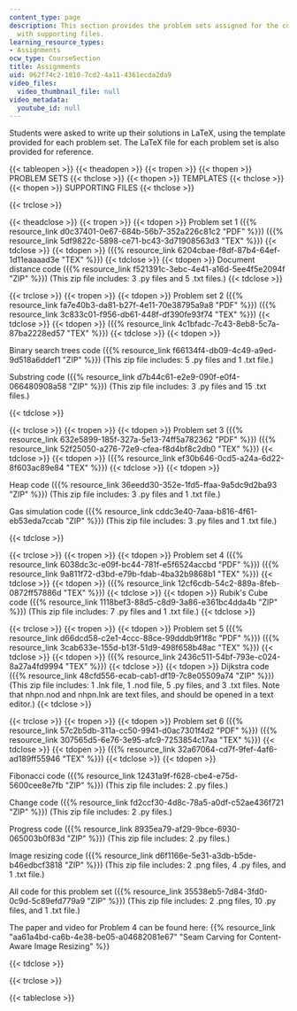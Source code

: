 ```yaml
---
content_type: page
description: This section provides the problem sets assigned for the course along
  with supporting files.
learning_resource_types:
- Assignments
ocw_type: CourseSection
title: Assignments
uid: 962f74c2-1810-7cd2-4a11-4361ecda2da9
video_files:
  video_thumbnail_file: null
video_metadata:
  youtube_id: null
---
```


Students were asked to write up their solutions in LaTeX, using the template provided for each problem set. The LaTeX file for each problem set is also provided for reference.

{{< tableopen >}}
{{< theadopen >}}
{{< tropen >}}
{{< thopen >}}
PROBLEM SETS
{{< thclose >}}
{{< thopen >}}
TEMPLATES
{{< thclose >}}
{{< thopen >}}
SUPPORTING FILES
{{< thclose >}}

{{< trclose >}}

{{< theadclose >}}
{{< tropen >}}
{{< tdopen >}}
Problem set 1 ({{% resource_link d0c37401-0e67-684b-56b7-352a226c81c2 "PDF" %}}) ({{% resource_link 5df9822c-5898-ce71-bc43-3d71908563d3 "TEX" %}})
{{< tdclose >}}
{{< tdopen >}}
({{% resource_link 6204cbae-f8df-87b4-64ef-1d11eaaaad3e "TEX" %}})
{{< tdclose >}}
{{< tdopen >}}
Document distance code ({{% resource_link f521391c-3ebc-4e41-a16d-5ee4f5e2094f "ZIP" %}}) (This zip file includes: 3 .py files and 5 .txt files.)
{{< tdclose >}}

{{< trclose >}}
{{< tropen >}}
{{< tdopen >}}
Problem set 2 ({{% resource_link fa7e40b3-da81-b27f-4e11-70e38795a9a8 "PDF" %}}) ({{% resource_link 3c833c01-f956-db61-448f-df390fe93f74 "TEX" %}})
{{< tdclose >}}
{{< tdopen >}}
({{% resource_link 4c1bfadc-7c43-8eb8-5c7a-87ba2228ed57 "TEX" %}})
{{< tdclose >}}
{{< tdopen >}}


Binary search trees code ({{% resource_link f66134f4-db09-4c49-a9ed-9d518a6ddef1 "ZIP" %}}) (This zip file includes: 5 .py files and 1 .txt file.)

Substring code ({{% resource_link d7b44c61-e2e9-090f-e0f4-066480908a58 "ZIP" %}}) (This zip file includes: 3 .py files and 15 .txt files.)


{{< tdclose >}}

{{< trclose >}}
{{< tropen >}}
{{< tdopen >}}
Problem set 3 ({{% resource_link 632e5899-185f-327a-5e13-74ff5a782362 "PDF" %}}) ({{% resource_link 52f25050-a276-72e9-cfea-f8d4bf8c2db0 "TEX" %}})
{{< tdclose >}}
{{< tdopen >}}
({{% resource_link ef30b646-0cd5-a24a-6d22-8f603ac89e84 "TEX" %}})
{{< tdclose >}}
{{< tdopen >}}


Heap code ({{% resource_link 36eedd30-352e-1fd5-ffaa-9a5dc9d2ba93 "ZIP" %}}) (This zip file includes: 3 .py files and 1 .txt file.)

Gas simulation code ({{% resource_link cddc3e40-7aaa-b816-4f61-eb53eda7ccab "ZIP" %}}) (This zip file includes: 3 .py files and 1 .txt file.)


{{< tdclose >}}

{{< trclose >}}
{{< tropen >}}
{{< tdopen >}}
Problem set 4 ({{% resource_link 6038dc3c-e09f-bc44-781f-e5f6524accbd "PDF" %}}) ({{% resource_link 9a811f72-d3bd-e79b-fdab-4ba32b9868b1 "TEX" %}})
{{< tdclose >}}
{{< tdopen >}}
({{% resource_link 12cf6cdb-54c2-889a-8feb-0872ff57886d "TEX" %}})
{{< tdclose >}}
{{< tdopen >}}
Rubik's Cube code ({{% resource_link 1118bef3-88d5-c8d9-3a86-e361bc4dda4b "ZIP" %}}) (This zip file includes: 7 .py files and 1 .txt file.)
{{< tdclose >}}

{{< trclose >}}
{{< tropen >}}
{{< tdopen >}}
Problem set 5 ({{% resource_link d66dcd58-c2e1-4ccc-88ce-99dddb9f1f8c "PDF" %}}) ({{% resource_link 3cab633e-155d-b13f-51d9-498f658b48ac "TEX" %}})
{{< tdclose >}}
{{< tdopen >}}
({{% resource_link 2436c511-54bf-793e-c024-8a27a4fd9994 "TEX" %}})
{{< tdclose >}}
{{< tdopen >}}
Dijkstra code ({{% resource_link 48cfd556-ecab-cab1-df19-7c8e05509a74 "ZIP" %}}) (This zip file includes: 1 .lnk file, 1 .nod file, 5 .py files, and 3 .txt files. Note that nhpn.nod and nhpn.lnk are text files, and should be opened in a text editor.)
{{< tdclose >}}

{{< trclose >}}
{{< tropen >}}
{{< tdopen >}}
Problem set 6 ({{% resource_link 57c2b5db-311a-cc50-9941-d0ac7301f4d2 "PDF" %}}) ({{% resource_link 307565d5-6e76-3e95-afc9-7253854c17aa "TEX" %}})
{{< tdclose >}}
{{< tdopen >}}
({{% resource_link 32a67064-cd7f-9fef-4af6-ad189ff55946 "TEX" %}})
{{< tdclose >}}
{{< tdopen >}}


Fibonacci code ({{% resource_link 12431a9f-f628-cbe4-e75d-5600cee8e7fb "ZIP" %}}) (This zip file includes: 2 .py files.)

Change code ({{% resource_link fd2ccf30-4d8c-78a5-a0df-c52ae436f721 "ZIP" %}}) (This zip file includes: 2 .py files.)

Progress code ({{% resource_link 8935ea79-af29-9bce-6930-065003b0f83d "ZIP" %}}) (This zip file includes: 2 .py files.)

Image resizing code ({{% resource_link d6f1166e-5e31-a3db-b5de-b46edbcf3818 "ZIP" %}}) (This zip file includes: 2 .png files, 4 .py files, and 1 .txt file.)

All code for this problem set ({{% resource_link 35538eb5-7d84-3fd0-0c9d-5c89efd779a9 "ZIP" %}}) (This zip file includes: 2 .png files, 10 .py files, and 1 .txt file.)

The paper and video for Problem 4 can be found here: {{% resource_link "aa61a4bd-ca6b-4e38-be05-a04682081e67" "Seam Carving for Content-Aware Image Resizing" %}}


{{< tdclose >}}

{{< trclose >}}

{{< tableclose >}}
